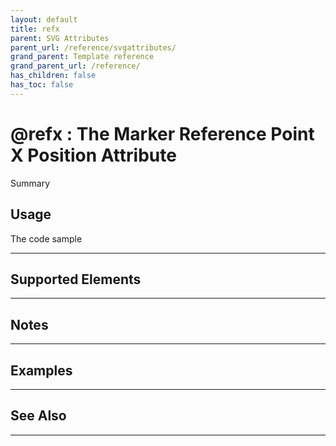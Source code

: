 ```yaml
---
layout: default
title: refx
parent: SVG Attributes
parent_url: /reference/svgattributes/
grand_parent: Template reference
grand_parent_url: /reference/
has_children: false
has_toc: false
---
```


# @refx : The Marker Reference Point X Position Attribute

Summary

## Usage

 The code sample

---

## Supported Elements


---

## Notes


---

## Examples


---


## See Also


---

